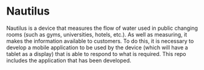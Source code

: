 # Nautilus

Nautilus is a device that measures the flow of water used in public changing rooms (such as gyms, universities, hotels, etc.). As well as measuring, it makes the information available to customers. To do this, it is necessary to develop a mobile application to be used by the device (which will have a tablet as a display) that is able to respond to what is required. This repo includes the application that has been developed.

